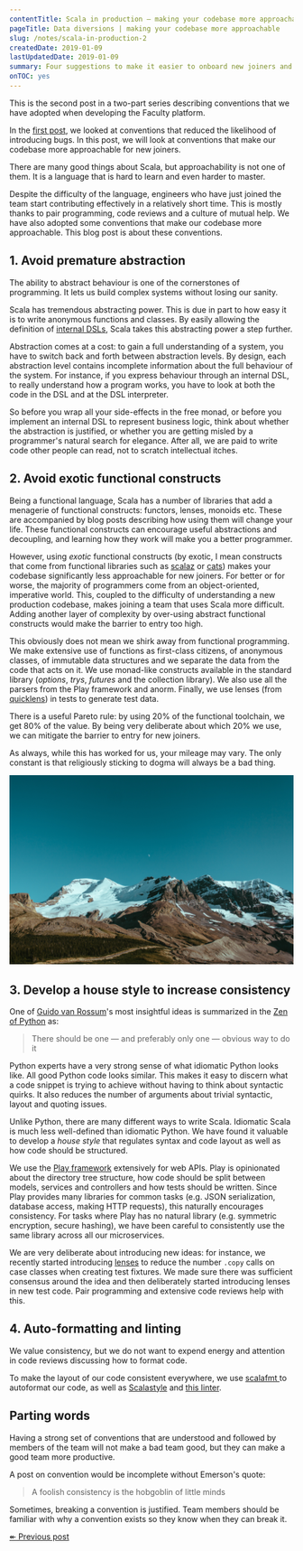 ```yaml
---
contentTitle: Scala in production — making your codebase more approachable
pageTitle: Data diversions | making your codebase more approachable
slug: /notes/scala-in-production-2
createdDate: 2019-01-09
lastUpdatedDate: 2019-01-09
summary: Four suggestions to make it easier to onboard new joiners and facilitate knowledge transfer on a Scala codebase.
onTOC: yes
---
```


This is the second post in a two-part series describing conventions that we have adopted when developing the Faculty platform.

In the [first post](/blog/scala-in-production), we looked at conventions that reduced the likelihood of introducing bugs. In this post, we will look at conventions that make our codebase more approachable for new joiners.

There are many good things about Scala, but approachability is not one of them. It is a language that is hard to learn and even harder to master. 

Despite the difficulty of the language, engineers who have just joined the team start contributing effectively in a relatively short time. This is mostly thanks to pair programming, code reviews and a culture of mutual help. We have also adopted some conventions that make our codebase more approachable. This blog post is about these conventions.

## 1. Avoid premature abstraction

The ability to abstract behaviour is one of the cornerstones of programming. It lets us build complex systems without losing our sanity.

Scala has tremendous abstracting power. This is due in part to how easy it is to write anonymous functions and classes. By easily allowing the definition of [internal DSLs](http://debasishg.blogspot.com/2008/05/designing-internal-dsls-in-scala.html), Scala takes this abstracting power a step further.

Abstraction comes at a cost: to gain a full understanding of a system, you have to switch back and forth between abstraction levels. By design, each abstraction level contains incomplete information about the full behaviour of the system. For instance, if you express behaviour through an internal DSL, to really understand how a program works, you have to look at both the code in the DSL and at the DSL interpreter.

So before you wrap all your side-effects in the free monad, or before you implement an internal DSL to represent business logic, think about whether the abstraction is justified, or whether you are getting misled by a programmer's natural search for elegance. After all, we are paid to write code other people can read, not to scratch intellectual itches.

## 2. Avoid exotic functional constructs

Being a functional language, Scala has a number of libraries that add a menagerie of functional constructs: functors, lenses, monoids etc. These are accompanied by blog posts describing how using them will change your life. These functional constructs can encourage useful abstractions and decoupling, and learning how they work will make you a better programmer.

However, using *exotic* functional constructs (by exotic, I mean constructs that come from functional libraries such as [scalaz](https://github.com/scalaz/scalaz) or [cats](https://typelevel.org/cats/)) makes your codebase significantly less approachable for new joiners. For better or for worse, the majority of programmers come from an object-oriented, imperative world. This, coupled to the difficulty of understanding a new production codebase, makes joining a team that uses Scala more difficult. Adding another layer of complexity by over-using abstract functional constructs would make the barrier to entry too high.

This obviously does not mean we shirk away from functional programming. We make extensive use of functions as first-class citizens, of anonymous classes, of immutable data structures and we separate the data from the code that acts on it. We use monad-like constructs available in the standard library (*options*, *trys*, *futures* and the collection library). We also use all the parsers from the Play framework and anorm. Finally, we use lenses (from  [quicklens](https://github.com/adamw/quicklens)) in tests to generate test data.

There is a useful Pareto rule: by using 20% of the functional toolchain, we get 80% of the value. By being very deliberate about which 20% we use, we can mitigate the barrier to entry for new joiners.

As always, while this has worked for us, your mileage may vary. The only constant is that religiously sticking to dogma will always be a bad thing.

![](./images/scala-in-production-2.jpg)

## 3. Develop a house style to increase consistency

One of [Guido van Rossum](https://en.wikipedia.org/wiki/Guido_van_Rossum)'s most insightful ideas is summarized in the [Zen of Python](https://en.wikipedia.org/wiki/Zen_of_Python) as:

> There should be one — and preferably only one — obvious way to do it

Python experts have a very strong sense of what idiomatic Python looks like. All good Python code looks similar. This makes it easy to discern what a code snippet is trying to achieve without having to think about syntactic quirks. It also reduces the number of arguments about trivial syntactic, layout and quoting issues.

Unlike Python, there are many different ways to write Scala. Idiomatic Scala is much less well-defined than idiomatic Python. We have found it valuable to develop a *house style* that regulates syntax and code layout as well as how code should be structured.

We use the [Play framework](https://www.playframework.com) extensively for web APIs. Play is opinionated about the directory tree structure, how code should be split between models, services and controllers and how tests should be written. Since Play provides many libraries for common tasks (e.g. JSON serialization, database access, making HTTP requests), this naturally encourages consistency. For tasks where Play has no natural library (e.g. symmetric encryption, secure hashing), we have been careful to consistently use the same library across all our microservices.

We are very deliberate about introducing new ideas: for instance, we recently started introducing [lenses](https://github.com/adamw/quicklens) to reduce the number `.copy` calls on case classes when creating test fixtures. We made sure there was sufficient consensus around the idea and then deliberately started introducing lenses in new test code. Pair programming and extensive code reviews help with this.

## 4. Auto-formatting and linting

We value consistency, but we do not want to expend energy and attention in code reviews discussing how to format code.

To make the layout of our code consistent everywhere, we use [scalafmt ](https://scalameta.org/scalafmt/) to autoformat our code, as well as [Scalastyle](http://www.scalastyle.org) and [this linter](https://github.com/HairyFotr/linter).

## Parting words

Having a strong set of conventions that are understood and followed by members of the team will not make a bad team good, but they can make a good team more productive.

A post on convention would be incomplete without Emerson's quote:

> A foolish consistency is the hobgoblin of little minds

Sometimes, breaking a convention is justified. Team members should be familiar with why a convention exists so they know when they can break it.

[&#8606; Previous post](/blog/scala-in-production)
